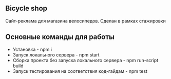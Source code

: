 ## Bicycle shop
Сайт-реклама для магазина велосипедов. Сделан в рамках стажировки 

## Основные команды для работы
* Установка - npm i
* Запуск локального сервера - npm start
* Сборка проекта без запуска локального сервера - npm run-script build
* Запуск тестирования на соответствия код-гайдам - npm test
